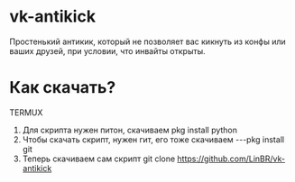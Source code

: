 # vk-antikick
Простенький антикик, который не позволяет вас кикнуть из конфы или ваших друзей, при условии, что инвайты открыты.

# Как скачать?
TERMUX
1. Для скрипта нужен питон, скачиваем
pkg install python 
2. Чтобы скачать скрипт, нужен гит, его тоже скачиваем ---pkg install git
3. Теперь скачиваем сам скрипт
git clone https://github.com/LinBR/vk-antikick
